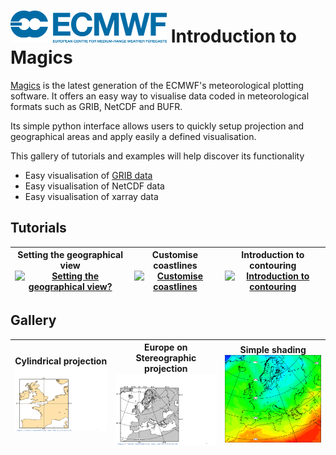 
# [![logo](logo.png)](http://www.ecmwf.int/) Introduction to Magics

[Magics](https://confluence.ecmwf.int/display/MAGP/Magics) is the latest generation of the ECMWF's meteorological plotting software. It offers an easy way to visualise data coded in meteorological formats such as GRIB, NetCDF and BUFR.

Its simple python interface allows users to quickly setup projection and geographical areas and apply easily a defined visualisation. 

This gallery of tutorials and examples will help discover its functionality

  - Easy visualisation of [GRIB data](basic/grib.ipynb)
  - Easy visualisation of NetCDF data
  - Easy visualisation of xarray data

## Tutorials

| Setting the  geographical view <br/> [![Setting the  geographical view?](tutorials/Coastlines.png)](tutorials/Subpage-Projections.ipynb)  | Customise coastlines <br/> [![Customise coastlines](tutorials/Coastlines.png)](tutorials/Coastlines.ipynb) | Introduction to contouring <br> [![Introduction to contouring](tutorials/Contours_lines.png)](tutorials/Contours_lines.ipynb) |
|---|---|---|

## Gallery 

| Cylindrical projection <br/> [![Cylindrical projection](gallery/cylindrical.png)](gallery/cylindrical.ipynb)  | Europe on Stereographic projection <br/> [![Europe on Stereographic projection](gallery/polar-stereo.png)](gallery/polar-stereo.ipynb) | Simple shading <br/> [![Europe on Stereographic projection](gallery/simple_shading.png)](tutorials/Contours_shading.ipynb#Simple-shading) |
|---|---|---|

  
